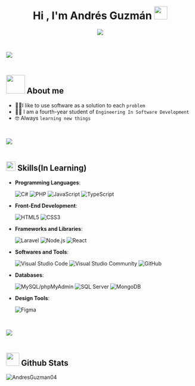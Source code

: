 <h1 align="center">Hi , I'm Andrés Guzmán <img src="https://media.giphy.com/media/hvRJCLFzcasrR4ia7z/giphy.gif" width="35"></h1>
<p align="center">
  <a href="https://github.com/AndresGuzman04/readme-typing-svg"><img src="https://readme-typing-svg.herokuapp.com?font=Time+New+Roman&color=%23C8BE25&size=25&center=true&vCenter=true&width=600&height=100&lines=Software+Development+Student;Junior+Development+In+Process;I'm+Learning"></a>
</p>
<br>


<img src="https://user-images.githubusercontent.com/73097560/115834477-dbab4500-a447-11eb-908a-139a6edaec5c.gif"><br><br>	
## <picture><img src = "https://github.com/7oSkaaa/7oSkaaa/blob/main/Images/about_me.gif?raw=true" width = 50px></picture> About me

- :technologist:I like to use software as a solution to each `problem`
- :student: I am a fourth-year student of `Engineering In Software Development`
- :nerd_face: Always `learning new things`

<br>


<img src="https://user-images.githubusercontent.com/73097560/115834477-dbab4500-a447-11eb-908a-139a6edaec5c.gif"><br><br>
## <img src="https://media2.giphy.com/media/QssGEmpkyEOhBCb7e1/giphy.gif?cid=ecf05e47a0n3gi1bfqntqmob8g9aid1oyj2wr3ds3mg700bl&rid=giphy.gif" width ="25"><b> Skills(In Learning)</b>
<p align="center">

- **Programming Languages**:

    ![C#](https://img.shields.io/badge/C%23-%23239120.svg?style=for-the-badge&logo=c-sharp&logoColor=white)
    ![PHP](https://img.shields.io/badge/PHP-%23777BB4.svg?style=for-the-badge&logo=php&logoColor=white)
    ![JavaScript](https://img.shields.io/badge/JavaScript-%23F7DF1E.svg?style=for-the-badge&logo=javascript&logoColor=black)
    ![TypeScript](https://img.shields.io/badge/TypeScript-%23007ACC.svg?style=for-the-badge&logo=typescript&logoColor=white)



- **Front-End Development**:

    ![HTML5](https://img.shields.io/badge/HTML5%20-%23E34F26.svg?style=for-the-badge&logo=html5&logoColor=white)
    ![CSS3](https://img.shields.io/badge/CSS%20-%231572B6.svg?style=for-the-badge&logo=css3&logoColor=white)

- **Frameworks and Libraries**:

    ![Laravel](https://img.shields.io/badge/Laravel-FF2D20.svg?style=for-the-badge&logo=laravel&logoColor=white)
    ![Node.js](https://img.shields.io/badge/Node.js-339933.svg?style=for-the-badge&logo=nodedotjs&logoColor=white)
    ![React](https://img.shields.io/badge/React-61DAFB.svg?style=for-the-badge&logo=react&logoColor=black)

- **Softwares and Tools**:

    ![Visual Studio Code](https://img.shields.io/badge/Visual%20Studio%20Code-0078d7.svg?style=for-the-badge&logo=visual-studio-code&logoColor=white)
    ![Visual Studio Community](https://img.shields.io/badge/Visual%20Studio%20Community-5C2D91.svg?style=for-the-badge&logo=visual-studio&logoColor=white)
    ![GitHub](https://img.shields.io/badge/github-%23121011.svg?style=for-the-badge&logo=github&logoColor=white)

- **Databases**:

    ![MySQL/phpMyAdmin](https://img.shields.io/badge/MySQL/phpMyAdmin-4479A1.svg?style=for-the-badge&logo=mysql&logoColor=white)
    ![SQL Server](https://img.shields.io/badge/SQL%20Server-CC2927?style=for-the-badge&logo=microsoft-sql-server&logoColor=white)
    ![MongoDB](https://img.shields.io/badge/MongoDB-47A248.svg?style=for-the-badge&logo=mongodb&logoColor=white)  

- **Design Tools**:

    ![Figma](https://img.shields.io/badge/Figma-F24E1E.svg?style=for-the-badge&logo=figma&logoColor=white)

<br>

</p>

<img src="https://user-images.githubusercontent.com/73097560/115834477-dbab4500-a447-11eb-908a-139a6edaec5c.gif"><br><br>
## <img src="https://media.giphy.com/media/iY8CRBdQXODJSCERIr/giphy.gif" width="35"><b> Github Stats </b>
<img align="left" src="https://github-readme-stats.vercel.app/api/top-langs?username=AndresGuzman04&show_icons=true&theme=dark&locale=en&layout=compact" alt="AndresGuzman04" /></p>

<!---
AndresGuzman04/AndresGuzman04 is a ✨ special ✨ repository because its `README.md` (this file) appears on your GitHub profile.
You can click the Preview link to take a look at your changes.
--->
